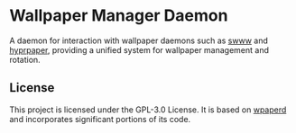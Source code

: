 # Wallpaper Manager Daemon

A daemon for interaction with wallpaper daemons such as [swww](https://github.com/LGFae/swww) and [hyprpaper](https://github.com/hyprwm/hyprpaper), providing a unified system for wallpaper management and rotation.

## License

This project is licensed under the GPL-3.0 License.
It is based on [wpaperd](https://github.com/danyspin97/wpaperd) and incorporates significant portions of its code.
